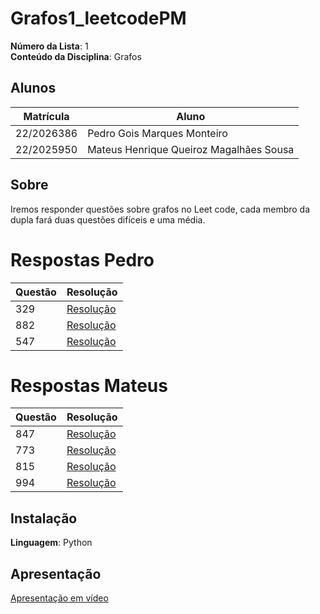 # Grafos1_leetcodePM

**Número da Lista**: 1<br>
**Conteúdo da Disciplina**: Grafos<br>

## Alunos
|Matrícula | Aluno |
| -- | -- |
| 22/2026386  |  Pedro Gois Marques Monteiro |
| 22/2025950  |  Mateus Henrique Queiroz Magalhães Sousa |

## Sobre 
Iremos responder questões sobre grafos no Leet code, cada membro da dupla fará duas questões difíceis e uma média.

# Respostas Pedro
|Questão | Resolução |
| -- | -- |
| 329  |  [Resolução](https://github.com/projeto-de-algoritmos-2025/Grafos1_leetcodePM/tree/master/Resposta_329) |
| 882 |  [Resolução](https://github.com/projeto-de-algoritmos-2025/Grafos1_leetcodePM/tree/master/Resposta_882) |
| 547 |  [Resolução](https://github.com/projeto-de-algoritmos-2025/Grafos1_leetcodePM/tree/master/Resposta_547)|

# Respostas Mateus

|Questão | Resolução |
| -- | -- |
| 847  |  [Resolução](https://github.com/projeto-de-algoritmos-2025/Grafos1_leetcodePM/tree/master/Resposta_847) |
| 773 |  [Resolução](https://github.com/projeto-de-algoritmos-2025/Grafos1_leetcodePM/tree/master/Resposta_773) |
| 815 |  [Resolução](https://github.com/projeto-de-algoritmos-2025/Grafos1_leetcodePM/tree/master/Resposta_815)|
| 994 |  [Resolução](https://github.com/projeto-de-algoritmos-2025/Grafos1_leetcodePM/tree/master/Resposta_994)|

## Instalação 
**Linguagem**: Python<br>

## Apresentação
[Apresentação em vídeo ]()




